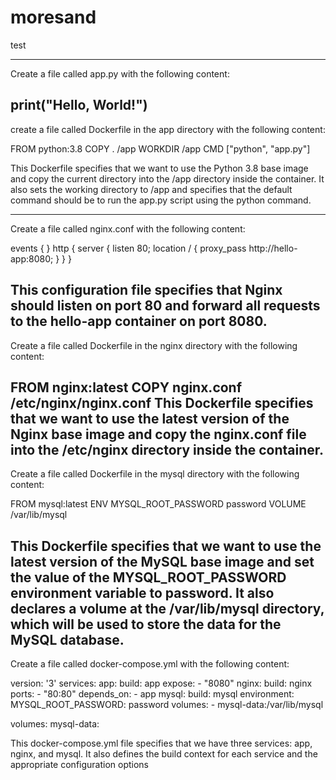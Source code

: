 # moresand
test

-----------------------------------------------------------------------------------------------------------------------------------------
Create a file called app.py with the following content:

print("Hello, World!")
--------------------------------------------------------------------------------------------------------------------------------------
create a file called Dockerfile in the app directory with the following content:

FROM python:3.8
COPY . /app
WORKDIR /app
CMD ["python", "app.py"]

This Dockerfile specifies that we want to use the Python 3.8 base image and copy the current directory into the /app directory inside the container. 
It also sets the working directory to /app and specifies that the default command should be to run the app.py script using the python command.

---------------------------------------------------------------------------------------------------------------------------------------
Create a file called nginx.conf with the following content:

events { }
http {
    server {
        listen 80;
        location / {
            proxy_pass http://hello-app:8080;
        }
    }
}

This configuration file specifies that Nginx should listen on port 80 and forward all requests to the hello-app container on port 8080.
-------------------------------------------------------------------------------------------------------------------------------------------
Create a file called Dockerfile in the nginx directory with the following content:

FROM nginx:latest
COPY nginx.conf /etc/nginx/nginx.conf
This Dockerfile specifies that we want to use the latest version of the Nginx base image and copy the nginx.conf file into the /etc/nginx directory inside the container.
----------------------------------------------------------------------------------------------------------------------------
Create a file called Dockerfile in the mysql directory with the following content:

FROM mysql:latest
ENV MYSQL_ROOT_PASSWORD password
VOLUME /var/lib/mysql

This Dockerfile specifies that we want to use the latest version of the MySQL base image and set the value of the MYSQL_ROOT_PASSWORD environment variable to password. It also declares a volume at the /var/lib/mysql directory, which will be used to store the data for the MySQL database.
------------------------------------------------------------------------------------------------------------------------------
Create a file called docker-compose.yml with the following content:

version: '3'
services:
  app:
    build: app
    expose:
      - "8080"
  nginx:
    build: nginx
    ports:
      - "80:80"
    depends_on:
      - app
  mysql:
    build: mysql
    environment:
      MYSQL_ROOT_PASSWORD: password
    volumes:
      - mysql-data:/var/lib/mysql

volumes:
  mysql-data:
	
This docker-compose.yml file specifies that we have three services: app, nginx, and mysql. It also defines the build context for each service and the appropriate configuration options
